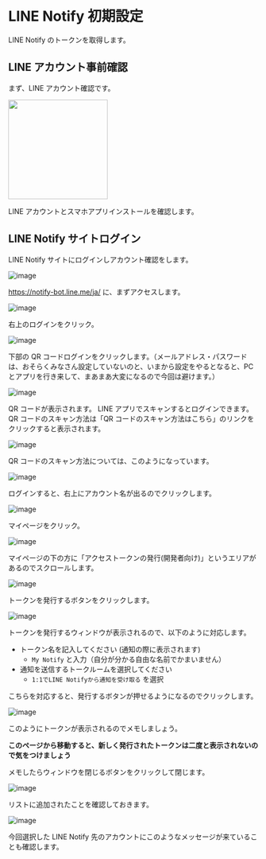 # LINE Notify 初期設定

LINE Notify のトークンを取得します。

## LINE アカウント事前確認

まず、LINE アカウント確認です。

<img src="https://guide.line.me/ja/install_5.png" width="200" />

LINE アカウントとスマホアプリインストールを確認します。

## LINE Notify サイトログイン

LINE Notify サイトにログインしアカウント確認をします。

![image](https://i.gyazo.com/c45ee309aa6793bc12f67c24f3a905ce.png)

https://notify-bot.line.me/ja/ に、まずアクセスします。

![image](https://i.gyazo.com/043d433bfa913e2edaee4bb917e92bb2.png)

右上のログインをクリック。

![image](https://i.gyazo.com/d2a7444465cb56a81eedb3e957403806.png)

下部の QR コードログインをクリックします。（メールアドレス・パスワードは、おそらくみなさん設定していないのと、いまから設定をやるとなると、PCとアプリを行き来して、まあまあ大変になるので今回は避けます。）

![image](https://i.gyazo.com/a6834bc86db3d0f024a0cb5886664883.png)

QR コードが表示されます。 LINE アプリでスキャンするとログインできます。QR コードのスキャン方法は「QR コードのスキャン方法はこちら」のリンクをクリックすると表示されます。

![image](https://i.gyazo.com/e3856b10d3a1b933f284f7f81f3fac64.png)

QR コードのスキャン方法については、このようになっています。

![image](https://i.gyazo.com/bf26cdcf093a783aee4ff510ec9ddb68.png)

ログインすると、右上にアカウント名が出るのでクリックします。

![image](https://i.gyazo.com/7cdb07c7e588bac278a5fb0b2dbc9d83.png)

マイページをクリック。

![image](https://i.gyazo.com/0c48f49af1be4e5e7c789366c0b838cf.png)

マイページの下の方に「アクセストークンの発行(開発者向け)」というエリアがあるのでスクロールします。

![image](https://i.gyazo.com/bbba9909e0437e487718479953b198ff.png)

トークンを発行するボタンをクリックします。

![image](https://i.gyazo.com/b0b76e806cffea8f03cfec5f789d9866.png)

トークンを発行するウィンドウが表示されるので、以下のように対応します。

- トークン名を記入してください (通知の際に表示されます)
  - `My Notify` と入力（自分が分かる自由な名前でかまいません）
- 通知を送信するトークルームを選択してください
  - `1:1でLINE Notifyから通知を受け取る` を選択

こちらを対応すると、発行するボタンが押せるようになるのでクリックします。

![image](https://i.gyazo.com/abee7f38d2db6897c61cdb42fc29a83c.png)

このようにトークンが表示されるのでメモしましょう。

**このページから移動すると、新しく発行されたトークンは二度と表示されないので気をつけましょう**

メモしたらウィンドウを閉じるボタンをクリックして閉じます。

![image](https://i.gyazo.com/2fcf2f7f0d039737510759301a619485.png)

リストに追加されたことを確認しておきます。

![image](https://i.gyazo.com/07a33eec5562fc6fd67e52aeaa5c2bc9.png)

今回選択した LINE Notify 先のアカウントにこのようなメッセージが来ていることも確認します。